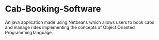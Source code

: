 # Cab-Booking-Software
An java application made using Netbeans which allows users to book cabs and manage rides implementing the concepts of Object Oriented Programming language.
